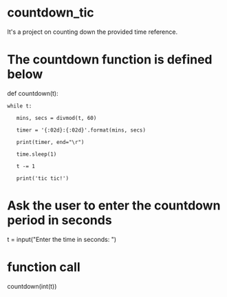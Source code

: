 # countdown_tic
It's a project on counting down the provided time reference.
# The countdown function is defined below

def countdown(t):

    while t:

       mins, secs = divmod(t, 60)

       timer = '{:02d}:{:02d}'.format(mins, secs)

       print(timer, end="\r")

       time.sleep(1)

       t -= 1

       print('tic tic!')

# Ask the user to enter the countdown period in seconds

t = input("Enter the time in seconds: ")

# function call

countdown(int(t))
